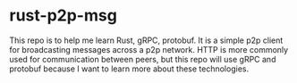 # rust-p2p-msg
This repo is to help me learn Rust, gRPC, protobuf. It is a simple p2p client for broadcasting messages across a p2p network. HTTP is more commonly used for communication between peers, but this repo will use gRPC and protobuf because I want to learn more about these technologies.
